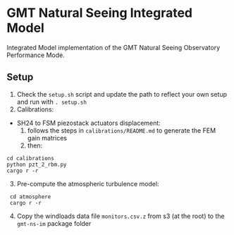 # GMT Natural Seeing Integrated Model

Integrated Model implementation of the GMT Natural Seeing Observatory Performance Mode.

## Setup

 1. Check the `setup.sh` script and update the path to reflect your own setup and run with `. setup.sh`
 2. Calibrations:
  * SH24 to FSM piezostack actuators displacement:
    1. follows the steps in `calibrations/README.md` to generate the FEM gain matrices
    2. then:
  ```shell
  cd calibrations
  python pzt_2_rbm.py
  cargo r -r  
  ```
 3. Pre-compute the atmospheric turbulence model:
 ```shell
  cd atmosphere
  cargo r -r
```
 4. Copy the windloads data file `monitors.csv.z` from s3 (at the root) to the `gmt-ns-im` package folder
